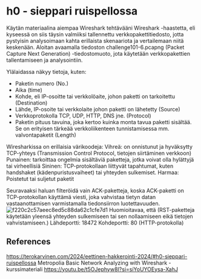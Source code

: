 # h0 - sieppari ruispellossa

Käytän materiaalina aiempaa Wireshark tehtävääni Wireshark -haastetta, eli kyseessä on siis täysin valmiiksi tallennettu verkkopakettitiedosto, jotta pystyisin analysoimaan kahta erillaista skenaariota ja vertailemaan niitä keskenään. 
Aloitan avaamalla tiedoston challenge101-6.pcapng (Packet Capture Next Generation) -tiedostomuoto, jota käytetään verkkopakettien tallentamiseen ja analysointiin. 


Ylälaidassa näkyy tietoja, kuten:
- Paketin numero (No.)
- Aika (time)
- Kohde, eli IP-osoitte tai verkkolöaite, johon paketti on tarkoitettu (Destination)
- Lähde, IP-osoite tai verkkolaite johon paketti on lähetetty (Source)
- Verkkoprotokolla TCP, UDP, HTTP, DNS jne. (Protocol)
- Paketin pituus tavuina, joka kertoo kuinka monta tavua paketti sisältää. Se on erityisen tärkeää verkkoliikenteen tunnistamisessa mm. valvontapaketit (Length)

Wiresharkissa on erillaisia värikoodeja:
Vihreä: on onnistunut ja hyväksytty TCP-yhteys (Transmission Control Protocol, tietojen siirtäminen verkkoon) 
Punainen: tarkoittaa ongelmia sisältäviä paketteja, jotka voivat olla hylättyjä tai virheellisiä
Sininen: TCP-protokollaan liittyvät tapahtumat, kuten handshaket (kädenpuristusvaiheet) tai yhteyden sulkemiset.
Harmaa: Poistetut tai suljetut paketit 

Seuravaaksi haluan filteröidä vain ACK-paketteja, koska ACK-paketti on TCP-protokollan käyttämä viesti, joka vahvistaa tietyn datan vastaanottamisen varmistamalla tiedonsiirron luotettavuuden.
![f220c2c57aeec8ed5c88da62c1cfe7d1](https://github.com/Vanam0/tunkeutumistestaus/assets/122449444/5ffa0117-6a5d-413b-8b46-6a056137716b)
Huomioitavaa, että (RST-paketteja käytetään yleensä yhteyden sulkemiseen tai sen nollaamiseen eikä tietojen vahvistamiseen.)
Lähdeportti: 18472
Kohdeportti: 80 (HTTP-protokolla)








## References
https://terokarvinen.com/2024/eettinen-hakkerointi-2024/#h0-sieppari-ruispellossa
Metropolia Basic Network Analyzing with Wireshark -kurssimateriali
https://youtu.be/t5OJephyw8I?si=siYoUYOEysa-XahJ


